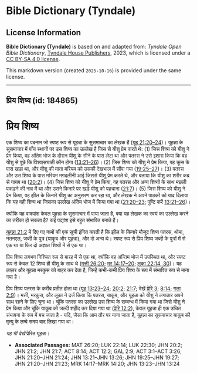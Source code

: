 # Bible Dictionary (Tyndale)

## License Information

**Bible Dictionary (Tyndale)** is based on and adapted from: _Tyndale Open Bible Dictionary_, [Tyndale House Publishers](https://tyndaleopenresources.com/), 2023, which is licensed under a [CC BY-SA 4.0 license](https://creativecommons.org/licenses/by-sa/4.0/legalcode.en).

This markdown version (created `2025-10-16`) is provided under the same license.



--------------------------------

## प्रिय शिष्य (id: 184865)

प्रिय शिष्य
===========

एक शिष्य का पदनाम जो स्पष्ट रूप से यूहन्ना के सुसमाचार का लेखक हैं ([यूह 21:20–24](https://ref.ly/John21:20-John21:24))। यूहन्ना के सुसमाचार में पाँच स्थानों पर उस शिष्य का उल्लेख है जिस से यीशु प्रेम करते थे: (1\) जिस शिष्य को यीशु ने प्रेम किया, वह अंतिम भोज के दौरान यीशु के सीने के पास लेटा था और पतरस ने उसे इशारा किया कि वह यीशु से पूछे कि विश्वासघाती कौन होगा ([13:21–26](https://ref.ly/John13:21-John13:26))। (2\) जिस शिष्य को यीशु ने प्रेम किया, वह क्रूस के पास खड़ा था, और यीशु की माता मरियम को उसकी देखभाल में सौंपा गया ([19:25–27](https://ref.ly/John19:25-John19:27))। (3\) पतरस और उस शिष्य के पास मरियम मगदलीनी आई जिससे यीशु प्रेम करते थे, और बताया कि यीशु का शरीर कब्र से गायब था ([20:2](https://ref.ly/John20:2))। (4\) जिस शिष्य को यीशु ने प्रेम किया, वह पतरस और अन्य शिष्यों के साथ मछली पकड़ने की नाव में था और उसने किनारे पर खड़े यीशु को पहचाना ([21:7](https://ref.ly/John21:7))। (5\) जिस शिष्य को यीशु ने प्रेम किया, वह झील के किनारे यीशु का अनुसरण कर रहा था, और लेखक ने अपने पाठकों को याद दिलाया कि यह वही शिष्य था जिसका उल्लेख अंतिम भोज में किया गया था ([21:20–23](https://ref.ly/John21:20-John21:23); पुष्टि करें [13:21–26](https://ref.ly/John13:21-John13:26))।

क्योंकि यह वाक्यांश केवल यूहन्ना के सुसमाचार में पाया जाता है, क्या यह लेखक का स्वयं का उल्लेख करने का तरीका हो सकता है? कई पद्यांश इसे बहुत संभावित बनाते हैं।

 [यूहन्ना 21:2](https://ref.ly/John21:2) में दिए गए नामों की एक सूची इंगित करती है कि झील के किनारे मौजूद शिष्य पतरस, थोमा, नतनएल, जब्दी के पुत्र (याकूब और यूहन्ना), और दो अन्य थे। स्पष्ट रूप से प्रिय शिष्य जब्दी के पुत्रों में से एक था या फिर दो अज्ञात शिष्यों में से एक था। 

प्रिय शिष्य लगभग निश्चित रूप से बारह में से एक था, क्योंकि वह अन्तिम भोज में उपस्थित था, और स्पष्ट रूप से केवल 12 शिष्य ही यीशु के साथ थे ([मत्ती 26:20](https://ref.ly/Matt26:20); [मर 14:17–20](https://ref.ly/Mark14:17-Mark14:20); [लूका 22:14, 30](https://ref.ly/Luke22:14))। यह लाज़र और यूहन्ना मरकुस को बाहर कर देता है, जिन्हें कभी\-कभी प्रिय शिष्य के रूप में संभावित रूप से माना गया है।

प्रिय शिष्य पतरस के करीब प्रतीत होता था ([यूह 13:23–24](https://ref.ly/John13:23-John13:24); [20:2](https://ref.ly/John20:2); [21:7](https://ref.ly/John21:7); देखें [प्रेरि 3](https://ref.ly/Acts3:1-Acts3:26); [8:14](https://ref.ly/Acts8:14); [गला 2:9](https://ref.ly/Gal2:9))। मत्ती, मरकुस, और लूका ने दर्ज किया कि पतरस, याकूब, और यूहन्ना को यीशु ने लगातार अपने साथ रहने के लिए चुना था। चूंकि पतरस का उल्लेख उस शिष्य के सम्बन्ध में किया गया था जिसे यीशु ने प्रेम किया और चूंकि याकूब को जल्दी शहीद कर दिया गया था ([प्रेरि 12:2](https://ref.ly/Acts12:2)), केवल यूहन्ना ही एक उचित संभावना के रूप में बच जाता है \- यदि, जैसा कि आम तौर पर माना जाता है, यूहन्ना का सुसमाचार याकूब की मृत्यु के लम्बे समय बाद लिखा गया था। 

*यह भी देखें*  प्रेरित यूहन्ना।

* **Associated Passages:** MAT 26:20; LUK 22:14; LUK 22:30; JHN 20:2; JHN 21:2; JHN 21:7; ACT 8:14; ACT 12:2; GAL 2:9; ACT 3:1–ACT 3:26; JHN 21:20–JHN 21:24; JHN 13:21–JHN 13:26; JHN 19:25–JHN 19:27; JHN 21:20–JHN 21:23; MRK 14:17–MRK 14:20; JHN 13:23–JHN 13:24

